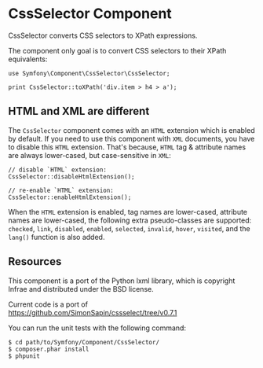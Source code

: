 CssSelector Component
=====================

CssSelector converts CSS selectors to XPath expressions.

The component only goal is to convert CSS selectors to their XPath
equivalents:

    use Symfony\Component\CssSelector\CssSelector;

    print CssSelector::toXPath('div.item > h4 > a');

HTML and XML are different
--------------------------

The `CssSelector` component comes with an `HTML` extension which is enabled by
default. If you need to use this component with `XML` documents, you have to
disable this `HTML` extension. That's because, `HTML` tag & attribute names
are always lower-cased, but case-sensitive in `XML`:

    // disable `HTML` extension:
    CssSelector::disableHtmlExtension();

    // re-enable `HTML` extension:
    CssSelector::enableHtmlExtension();

When the `HTML` extension is enabled, tag names are lower-cased, attribute
names are lower-cased, the following extra pseudo-classes are supported:
`checked`, `link`, `disabled`, `enabled`, `selected`, `invalid`, `hover`,
`visited`, and the `lang()` function is also added.

Resources
---------

This component is a port of the Python lxml library, which is copyright Infrae
and distributed under the BSD license.

Current code is a port of https://github.com/SimonSapin/cssselect/tree/v0.7.1

You can run the unit tests with the following command:

    $ cd path/to/Symfony/Component/CssSelector/
    $ composer.phar install
    $ phpunit
